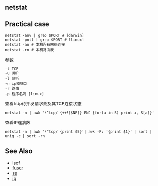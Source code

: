 netstat
---

## Practical case
```
netstat -anv | grep $PORT # [darwin]
netstat -pntl | grep $PORT # [linux]
netstat -an # 本机所有网络连接
netstat -rn # 本机路由表
```

参数
```
-t TCP
-u UDP
-l 监听
-n ip和端口
-r 路由
-p 程序名列 [linux]
```

查看http的并发请求数及其TCP连接状态
```
netstat -n | awk '/^tcp/ {++S[$NF]} END {for(a in S) print a, S[a]}'
```

查看IP连接数
```
netstat -n | awk '/^tcp/ {print $5}'| awk -F: '{print $1}' | sort | uniq -c | sort -rn
```

## See Also
- [lsof](./lsof.md)
- [fuser](./fuser.md)
- [ss](./ss.md)
- [ip](./ip.md)
